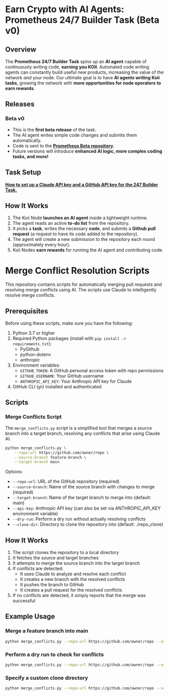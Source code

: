 # Earn Crypto with AI Agents: Prometheus 24/7 Builder Task (Beta v0)

## Overview

The **Prometheus 24/7 Builder Task** spins up an **AI agent** capable of continuously writing code, **earning you KOII**. Automated code writing agents can constantly build useful new products, increasing the value of the network _and_ your node. Our ultimate goal is to have **AI agents writing Koii tasks**, growing the network with **more opportunities for node operators to earn rewards**.

## Releases

### Beta v0

- This is the **first beta release** of the task.
- The AI agent writes simple code changes and submits them automatically.
- Code is sent to the **[Prometheus Beta repository](https://github.com/koii-network/prometheus-beta)**.
- Future versions will introduce **enhanced AI logic, more complex coding tasks, and more!**

## Task Setup

**[How to set up a Claude API key and a GitHub API key for the 247 Builder Task.](https://www.koii.network/blog/Earn-Crypto-With-AI-Agent)**

## How It Works

1. The Koii Node **launches an AI agent** inside a lightweight runtime.
2. The agent reads an active **to-do list** from the repository.
3. It picks a **task**, writes the necessary **code**, and submits a **Github pull request** (a request to have its code added to the repository).
4. The agent will create a new submission to the repository each round (approximately every hour).
5. Koii Nodes **earn rewards** for running the AI agent and contributing code.

# Merge Conflict Resolution Scripts

This repository contains scripts for automatically merging pull requests and resolving merge conflicts using AI. The scripts use Claude to intelligently resolve merge conflicts.

## Prerequisites

Before using these scripts, make sure you have the following:

1. Python 3.7 or higher
2. Required Python packages (install with `pip install -r requirements.txt`):
   - PyGithub
   - python-dotenv
   - anthropic
3. Environment variables:
   - `GITHUB_TOKEN`: A GitHub personal access token with repo permissions
   - `GITHUB_USERNAME`: Your GitHub username
   - `ANTHROPIC_API_KEY`: Your Anthropic API key for Claude
4. GitHub CLI (`gh`) installed and authenticated

## Scripts

### Merge Conflicts Script

The `merge_conflicts.py` script is a simplified tool that merges a source branch into a target branch, resolving any conflicts that arise using Claude AI.

```bash
python merge_conflicts.py \
    --repo-url https://github.com/owner/repo \
    --source-branch feature-branch \
    --target-branch main
```

Options:

- `--repo-url`: URL of the GitHub repository (required)
- `--source-branch`: Name of the source branch with changes to merge (required)
- `--target-branch`: Name of the target branch to merge into (default: main)
- `--api-key`: Anthropic API key (can also be set via ANTHROPIC_API_KEY environment variable)
- `--dry-run`: Perform a dry run without actually resolving conflicts
- `--clone-dir`: Directory to clone the repository into (default: ./repo_clone)

## How It Works

1. The script clones the repository to a local directory
2. It fetches the source and target branches
3. It attempts to merge the source branch into the target branch
4. If conflicts are detected:
   - It uses Claude to analyze and resolve each conflict
   - It creates a new branch with the resolved conflicts
   - It pushes the branch to GitHub
   - It creates a pull request for the resolved conflicts
5. If no conflicts are detected, it simply reports that the merge was successful

## Example Usage

### Merge a feature branch into main

```bash
python merge_conflicts.py --repo-url https://github.com/owner/repo --source-branch feature-branch
```

### Perform a dry run to check for conflicts

```bash
python merge_conflicts.py --repo-url https://github.com/owner/repo --source-branch feature-branch --dry-run
```

### Specify a custom clone directory

```bash
python merge_conflicts.py --repo-url https://github.com/owner/repo --source-branch feature-branch --clone-dir ./my_repo
```
